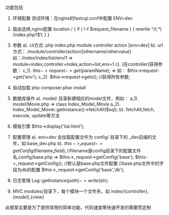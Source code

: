 功能包括
1. 环境配置
	测试环境：在nginx的fastcgi.conf中配置 ENV=dev
2. 路由选择,nginx配置
	location / {
		if ( !-f $request_filename ) {
			rewrite ^/(.*) /index.php?$1;
		}
	}
3. 参数
	a). cli方式:
		php index.php module controller action [env=dev]
	b). url方式：
		/module/controller/action/[othername/othervalue]
		如：/index/index/list/env/1  => module=index,controller=index,action=list,env=1
	c). (在controller)获得参数：
		c_1). $this->request->get($paramName); => 如： $this->request->get('env');
		c_2). $this->request->gets(); //获得所有参数;
4. 自动加载
		php composer.phar install
5. 数据库操作
		a). model/ 目录新建相应的model文件，例如：
			a_1). model/Movie.php => class Index_Model_Movie
			a_2). Index_Model_Movie::getInstance()->fetchAll($sql);
		b). fetchAll,fetch, execute, update等方法
		
			
6. 模板引擎
		$this->display('list.html');
7. 配置管理
	a). env=dev 会加载配置文件为 config/ 目录下的 _dev后缀的文件，如:base_dev.php
	b). $this->_request->getConfig($filename,$field);
		//$filename是config目录下的配置文件名,config/base.php => $this->_request->getConfig('base');
		$this->_request->getConfig(); //默认是base.php文件配置
		//base.php文件中的字段为db的配置
		$this->_request->getConfig('base','db');
	 
8. 日志管理
	Log::getInstance($path)->write($str);
	
9. MVC
	modules/目录下，每个模块一个文件夹，如 index/{controller},{model},{view}


此框架主要是为了提供常用的简单功能，代码速度等快速开发的需要而定制

